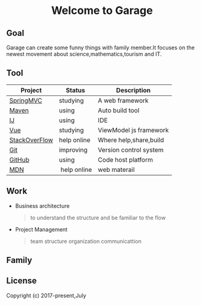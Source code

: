 <h1 align='center'>Welcome to Garage</h1>

## Goal
Garage can create some funny things with family member.It focuses on the newest movement about science,mathematics,tourism and IT.
## Tool

|Project | Status | Description |
|---------|--------|-------------|
|  [SpringMVC]          | studying| A web framework |
|  [Maven]                | using | Auto build tool |
|  [IJ]             | using | IDE |
|  [Vue]          | studying | ViewModel js framework |
|  [StackOverFlow] | help online| Where help,share,build |
|  [Git] | improving | Version control system |
|  [GitHub] | using | Code host platform |
| [MDN] |  help online | web materail |


[SpringMVC]: http://spring.io/
[Maven]: http://maven.apache.org/
[IJ]: https://www.jetbrains.com/idea/
[Vue]: https://cn.vuejs.org/
[StackOverFlow]: https://stackoverflow.com/
[Git]: https://git-scm.com/
[GitHub]: https://github.com/
[MDN]: https://developer.mozilla.org/en-US/

## Work
* Business architecture
  > to understand the structure and be familiar to the flow

* Project Management 
  > team structure organization communicattion

## Family

## License
Copyright (c) 2017-present,July 
